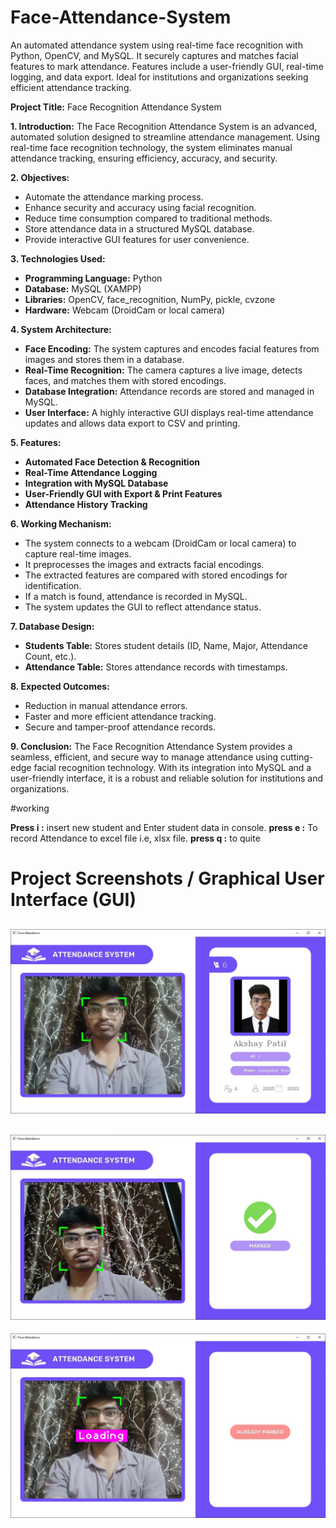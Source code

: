 
# Face-Attendance-System
An automated attendance system using real-time face recognition with Python, OpenCV, and MySQL. It securely captures and matches facial features to mark attendance. Features include a user-friendly GUI, real-time logging, and data export. Ideal for institutions and organizations seeking efficient attendance tracking.


**Project Title:** Face Recognition Attendance System

**1. Introduction:**
The Face Recognition Attendance System is an advanced, automated solution designed to streamline attendance management. Using real-time face recognition technology, the system eliminates manual attendance tracking, ensuring efficiency, accuracy, and security.

**2. Objectives:**
- Automate the attendance marking process.
- Enhance security and accuracy using facial recognition.
- Reduce time consumption compared to traditional methods.
- Store attendance data in a structured MySQL database.
- Provide interactive GUI features for user convenience.

**3. Technologies Used:**
- **Programming Language:** Python
- **Database:** MySQL (XAMPP)
- **Libraries:** OpenCV, face_recognition, NumPy, pickle, cvzone
- **Hardware:** Webcam (DroidCam or local camera)

**4. System Architecture:**
- **Face Encoding:** The system captures and encodes facial features from images and stores them in a database.
- **Real-Time Recognition:** The camera captures a live image, detects faces, and matches them with stored encodings.
- **Database Integration:** Attendance records are stored and managed in MySQL.
- **User Interface:** A highly interactive GUI displays real-time attendance updates and allows data export to CSV and printing.

**5. Features:**
- **Automated Face Detection & Recognition**
- **Real-Time Attendance Logging**
- **Integration with MySQL Database**
- **User-Friendly GUI with Export & Print Features**
- **Attendance History Tracking**

**6. Working Mechanism:**
- The system connects to a webcam (DroidCam or local camera) to capture real-time images.
- It preprocesses the images and extracts facial encodings.
- The extracted features are compared with stored encodings for identification.
- If a match is found, attendance is recorded in MySQL.
- The system updates the GUI to reflect attendance status.

**7. Database Design:**
- **Students Table:** Stores student details (ID, Name, Major, Attendance Count, etc.).
- **Attendance Table:** Stores attendance records with timestamps.

**8. Expected Outcomes:**
- Reduction in manual attendance errors.
- Faster and more efficient attendance tracking.
- Secure and tamper-proof attendance records.

**9. Conclusion:**
The Face Recognition Attendance System provides a seamless, efficient, and secure way to manage attendance using cutting-edge facial recognition technology. With its integration into MySQL and a user-friendly interface, it is a robust and reliable solution for institutions and organizations.

#working

**Press i :** insert new student and Enter student data in console.
**press e :** To record Attendance to excel file i.e, xlsx file.
**press q :** to quite

# Project Screenshots / Graphical User Interface (GUI)

![attendance](https://github.com/xpatilakshay/Face-Attendance-System/blob/cc9013e83076c96a3b96a9037c9a68406db1484a/Face%20Attendance%20System/Face%20Attendance%20System%20Screenshots/1.jpeg)
------------------------------------------------------------------------------------------------------------------------------------------------------------------------------------------------
![attendance](https://github.com/xpatilakshay/Face-Attendance-System/blob/00c60dbe4d33bf0de78d54708ea815bf031c8d4e/Face%20Attendance%20System/Face%20Attendance%20System%20Screenshots/2.jpeg)
------------------------------------------------------------------------------------------------------------------------------------------------------------------------------------------------
![Attendance](https://github.com/xpatilakshay/Face-Attendance-System/blob/c6025481c4af6fa3555a97d2e0212c889632705f/Face%20Attendance%20System/Face%20Attendance%20System%20Screenshots/3.jpeg)
